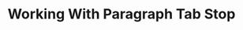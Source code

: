﻿---
title: "Working With Paragraph Tab Stop"
second_title: "Aspose Words Cloud Docs"
type: docs
url: /paragraphs/tab-stop/
aliases: [/working-with-paragraph-tab-stop/]
description: "Work with a paragraph tab stop in a Word document"
weight: 160
---

